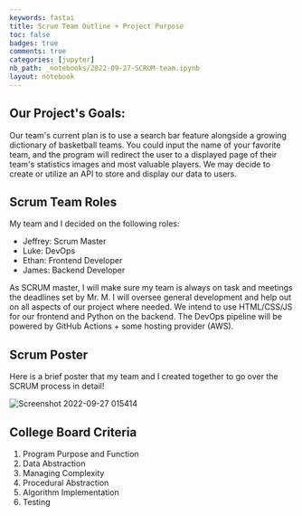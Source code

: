```yaml
---
keywords: fastai
title: Scrum Team Outline + Project Purpose
toc: false 
badges: true
comments: true
categories: [jupyter]
nb_path: _notebooks/2022-09-27-SCRUM-team.ipynb
layout: notebook
---
```


<!--
#################################################
### THIS FILE WAS AUTOGENERATED! DO NOT EDIT! ###
#################################################
# file to edit: _notebooks/2022-09-27-SCRUM-team.ipynb
-->

<div class="container" id="notebook-container">
        
<div class="cell border-box-sizing text_cell rendered"><div class="inner_cell">
<div class="text_cell_render border-box-sizing rendered_html">
<h2 id="Our-Project's-Goals:">Our Project's Goals:<a class="anchor-link" href="#Our-Project's-Goals:"> </a></h2><p>Our team's current plan is to use a search bar feature alongside a growing dictionary of basketball teams. You could input the name of your favorite team, and the program will redirect the user to a displayed page of their team's statistics images and most valuable players. We may decide to create or utilize an API to store and display our data to users.</p>

</div>
</div>
</div>
<div class="cell border-box-sizing text_cell rendered"><div class="inner_cell">
<div class="text_cell_render border-box-sizing rendered_html">
<h2 id="Scrum-Team-Roles">Scrum Team Roles<a class="anchor-link" href="#Scrum-Team-Roles"> </a></h2><p>My team and I decided on the following roles:</p>
<ul>
<li>Jeffrey: Scrum Master</li>
<li>Luke: DevOps</li>
<li>Ethan: Frontend Developer</li>
<li>James: Backend Developer</li>
</ul>
<p>As SCRUM master, I will make sure my team is always on task and meetings the deadlines set by Mr. M. I will oversee general development and help out on all aspects of our project where needed. We intend to use HTML/CSS/JS for our frontend and Python on the backend. The DevOps pipeline will be powered by GitHub Actions + some hosting provider (AWS).</p>

</div>
</div>
</div>
<div class="cell border-box-sizing text_cell rendered"><div class="inner_cell">
<div class="text_cell_render border-box-sizing rendered_html">
<h2 id="Scrum-Poster">Scrum Poster<a class="anchor-link" href="#Scrum-Poster"> </a></h2><p>Here is a brief poster that my team and I created together to go over the SCRUM process in detail!</p>
<p><img src="https://user-images.githubusercontent.com/51098969/192481811-77c00bcc-5645-4028-af80-313d86cbd912.jpg" alt="Screenshot 2022-09-27 015414"></p>

</div>
</div>
</div>
<div class="cell border-box-sizing text_cell rendered"><div class="inner_cell">
<div class="text_cell_render border-box-sizing rendered_html">
<h2 id="College-Board-Criteria">College Board Criteria<a class="anchor-link" href="#College-Board-Criteria"> </a></h2><ol>
<li>Program Purpose and Function</li>
<li>Data Abstraction</li>
<li>Managing Complexity</li>
<li>Procedural Abstraction</li>
<li>Algorithm Implementation</li>
<li>Testing</li>
</ol>

</div>
</div>
</div>
</div>
 

